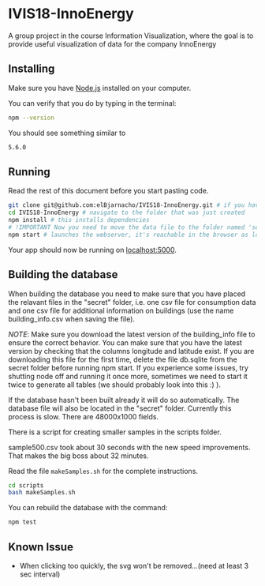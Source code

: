 # IVIS18-InnoEnergy
A group project in the course Information Visualization, where the goal is to provide useful visualization of data for the company InnoEnergy

## Installing

Make sure you have [Node.js](http://nodejs.org/) installed on your computer.

You can verify that you do by typing in the terminal:

```sh
npm --version
```

You should see something similar to

```sh
5.6.0
```

## Running

Read the rest of this document before you start pasting code.

```sh
git clone git@github.com:elBjarnacho/IVIS18-InnoEnergy.git # if you haven't got the project on disk
cd IVIS18-InnoEnergy # navigate to the folder that was just created
npm install # this installs dependencies
# !IMPORTANT Now you need to move the data file to the folder named 'secret'
npm start # launches the webserver, it's reachable in the browser as long as the process is alive.
```

Your app should now be running on [localhost:5000](http://localhost:5000/).

## Building the database

When building the database you need to make sure that you have placed the relavant
files in the "secret" folder, i.e. one csv file for consumption data and one csv
file for additional information on buildings (use the name building_info.csv when
saving the file). 

*NOTE*: Make sure you download the latest version of the building_info file to ensure 
the correct behavior. You can make sure that you have the latest version by checking
that the columns longitude and latitude exist. If you are downloading this file for the 
first time, delete the file db.sqlite from the secret folder before running npm start. 
If you experience some issues, try shutting node off and running it once more, sometimes we 
need to start it twice to generate all tables (we should probably look into this :) ). 

If the database hasn't been built already it will do so automatically.
The database file will also be located in the "secret" folder.
Currently this process is slow. There are 48000x1000 fields.

There is a script for creating smaller samples in the scripts folder.

sample500.csv took about 30 seconds with the new speed improvements. That makes the big boss about 32 minutes.

Read the file ``` makeSamples.sh ``` for the complete instructions.
```sh
cd scripts
bash makeSamples.sh
```

You can rebuild the database with the command:

```sh
npm test
```


## Known Issue

* When clicking too quickly, the svg won't be removed...(need at least 3 sec interval)
